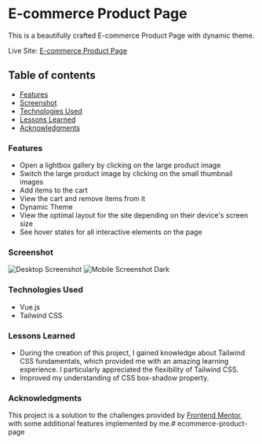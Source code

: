 # E-commerce Product Page

This is a beautifully crafted E-commerce Product Page with dynamic theme.

Live Site: [E-commerce Product Page](https://sushcod3.github.io/blog-preview-card/)

## Table of contents

- [Features](#features)
- [Screenshot](#screenshot)
- [Technologies Used](#technologies-used)
- [Lessons Learned](#lessons-learned)
- [Acknowledgments](#acknowledgments)

### Features

- Open a lightbox gallery by clicking on the large product image
- Switch the large product image by clicking on the small thumbnail images
- Add items to the cart
- View the cart and remove items from it
- Dynamic Theme
- View the optimal layout for the site depending on their device's screen size
- See hover states for all interactive elements on the page

### Screenshot

![Desktop Screenshot](./screenshots/s-lg.jpeg)
![Mobile Screenshot Dark](./screenshots/s-dark.jpeg)

### Technologies Used

- Vue.js
- Tailwind CSS

### Lessons Learned

- During the creation of this project, I gained knowledge about Tailwind CSS fundamentals, which provided me with an amazing learning experience. I particularly appreciated the flexibility of Tailwind CSS.
- Improved my understanding of CSS box-shadow property.

### Acknowledgments

This project is a solution to the challenges provided by [Frontend Mentor](https://www.frontendmentor.io/solutions/blog-preview-card-tailwind-css-3XGLb37XJt), with some additional features implemented by me.#   e c o m m e r c e - p r o d u c t - p a g e  
 